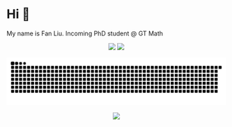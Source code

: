 # Hi 🤗

My name is Fan Liu.
Incoming PhD student @ GT Math

<p align="center">
  <img height="160px" src="https://github-readme-stats-sigma-five.vercel.app/api?username=fanliu213&show_icons=true&count_private=true&include_all_commits=true&theme=dracula" />
  <img height="160px" src="https://streak-stats.demolab.com/?user=fanliu213&show_icons=true&count_private=true&include_all_commits=true&theme=dracula" />
</p>

<picture>
  <source media="(prefers-color-scheme: dark)" srcset="https://raw.githubusercontent.com/fanliu213/fanliu213/output/github-contribution-grid-snake-dark.svg">
  <source media="(prefers-color-scheme: light)" srcset="https://raw.githubusercontent.com/fanliu213/fanliu213/output/github-contribution-grid-snake.svg">
  <img alt="github contribution grid snake animation" src="https://raw.githubusercontent.com/fanliu213/fanliu213/output/github-contribution-grid-snake.svg">
</picture>

<p align="center">
  <img src="https://profile-counter.glitch.me/fanliu213/count.svg" />
</p>
